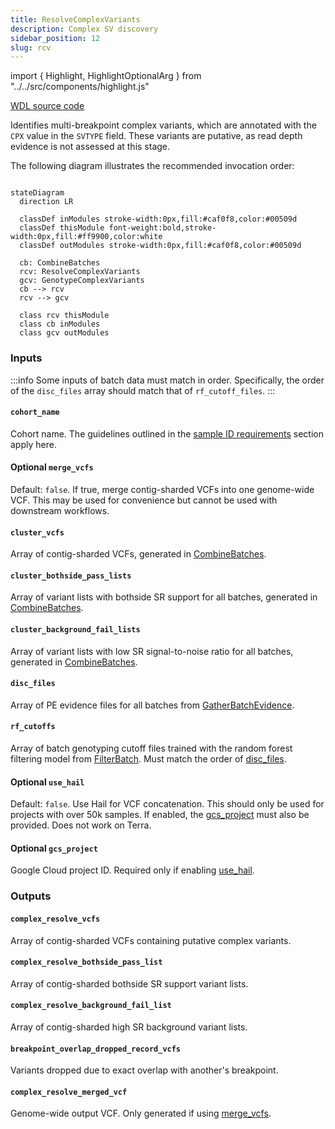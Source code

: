 ```yaml
---
title: ResolveComplexVariants
description: Complex SV discovery
sidebar_position: 12
slug: rcv
---
```


import { Highlight, HighlightOptionalArg } from "../../src/components/highlight.js"

[WDL source code](https://github.com/broadinstitute/gatk-sv/blob/main/wdl/ResolveComplexVariants.wdl)

Identifies multi-breakpoint complex variants, which are annotated with the `CPX` value in the `SVTYPE` field. These 
variants are putative, as read depth evidence is not assessed at this stage.

The following diagram illustrates the recommended invocation order:

```mermaid

stateDiagram
  direction LR
  
  classDef inModules stroke-width:0px,fill:#caf0f8,color:#00509d
  classDef thisModule font-weight:bold,stroke-width:0px,fill:#ff9900,color:white
  classDef outModules stroke-width:0px,fill:#caf0f8,color:#00509d

  cb: CombineBatches
  rcv: ResolveComplexVariants
  gcv: GenotypeComplexVariants
  cb --> rcv
  rcv --> gcv
  
  class rcv thisModule
  class cb inModules
  class gcv outModules
```

### Inputs

:::info
Some inputs of batch data must match in order. Specifically, the order of the `disc_files` array should match that of
`rf_cutoff_files`.
:::

#### `cohort_name`
Cohort name. The guidelines outlined in the [sample ID requirements](/docs/gs/inputs#sampleids) section apply here.

#### <HighlightOptionalArg>Optional</HighlightOptionalArg>  `merge_vcfs`
Default: `false`. If true, merge contig-sharded VCFs into one genome-wide VCF. This may be used for convenience but cannot be used with
downstream workflows.

#### `cluster_vcfs`
Array of contig-sharded VCFs, generated in [CombineBatches](./cmb#combined_vcfs).

#### `cluster_bothside_pass_lists`
Array of variant lists with bothside SR support for all batches, generated in [CombineBatches](./cmb#cluster_bothside_pass_lists).

#### `cluster_background_fail_lists`
Array of variant lists with low SR signal-to-noise ratio for all batches, generated in [CombineBatches](./cmb#cluster_background_fail_lists).

#### `disc_files`
Array of PE evidence files for all batches from [GatherBatchEvidence](./gbe#merged_pe).

#### `rf_cutoffs`
Array of batch genotyping cutoff files trained with the random forest filtering model from [FilterBatch](./fb#cutoffs).
Must match the order of [disc_files](#disc_files).

#### <HighlightOptionalArg>Optional</HighlightOptionalArg> `use_hail`
Default: `false`. Use Hail for VCF concatenation. This should only be used for projects with over 50k samples. If enabled, the
[gcs_project](#optional-gcs_project) must also be provided. Does not work on Terra.

#### <HighlightOptionalArg>Optional</HighlightOptionalArg> `gcs_project`
Google Cloud project ID. Required only if enabling [use_hail](#optional-use_hail).

### Outputs

#### `complex_resolve_vcfs`
Array of contig-sharded VCFs containing putative complex variants.

#### `complex_resolve_bothside_pass_list`
Array of contig-sharded bothside SR support variant lists.

#### `complex_resolve_background_fail_list`
Array of contig-sharded high SR background variant lists.

#### `breakpoint_overlap_dropped_record_vcfs`
Variants dropped due to exact overlap with another's breakpoint.

#### `complex_resolve_merged_vcf`
Genome-wide output VCF. Only generated if using [merge_vcfs](#optional--merge_vcfs).
